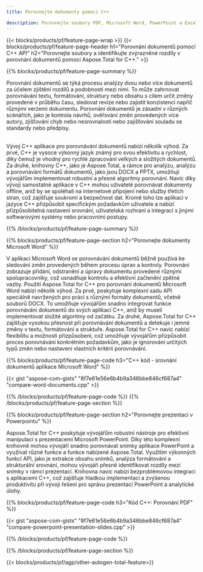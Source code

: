 ```yaml
---
title: Porovnejte dokumenty pomocí C++ 

description: Porovnejte soubory PDF, Microsoft Word, PowerPoint a Excel prostřednictvím aplikace C++. Získejte zvýrazněné výsledky srovnání.
---
```


{{< blocks/products/pf/feature-page-wrap >}}
{{< blocks/products/pf/feature-page-header h1="Porovnání dokumentů pomocí C++ API" h2="Porovnejte soubory a identifikujte zvýrazněné rozdíly v porovnání dokumentů pomocí Aspose.Total for C++." >}}

{{% blocks/products/pf/feature-page-summary %}}

Porovnání dokumentů se týká procesu analýzy dvou nebo více dokumentů za účelem zjištění rozdílů a podobností mezi nimi. To může zahrnovat porovnávání textu, formátování, struktury nebo obsahu s cílem určit změny provedené v průběhu času, sledovat revize nebo zajistit konzistenci napříč různými verzemi dokumentu. Porovnání dokumentů je zásadní v různých scénářích, jako je kontrola návrhů, ověřování změn provedených více autory, zjišťování chyb nebo nesrovnalostí nebo zajišťování souladu se standardy nebo předpisy.<br /><br />

Vývoj C++ aplikace pro porovnávání dokumentů nabízí několik výhod. Za prvé, C++ je vysoce výkonný jazyk známý pro svou efektivitu a rychlost, díky čemuž je vhodný pro rychlé zpracování velkých a složitých dokumentů. Za druhé, knihovny C++, jako je Aspose.Total, a rámce pro analýzu, analýzu a porovnávání formátů dokumentů, jako jsou DOCX a PPTX, umožňují vývojářům implementovat robustní a přesné algoritmy porovnání. Navíc díky vývoji samostatné aplikace v C++ mohou uživatelé porovnávat dokumenty offline, aniž by se spoléhali na internetové připojení nebo služby třetích stran, což zajišťuje soukromí a bezpečnost dat. Kromě toho lze aplikaci v jazyce C++ přizpůsobit specifickým požadavkům uživatele a nabízí přizpůsobitelná nastavení srovnání, uživatelská rozhraní a integraci s jinými softwarovými systémy nebo pracovními postupy.

{{% /blocks/products/pf/feature-page-summary  %}}

{{% blocks/products/pf/feature-page-section  h2="Porovnejte dokumenty Microsoft Word" %}}

V aplikaci Microsoft Word se porovnávání dokumentů běžně používá ke sledování změn provedených během procesu úprav a kontroly. Porovnání zobrazuje přidání, odstranění a úpravy dokumentu provedené různými spolupracovníky, což usnadňuje kontrolu a efektivní začlenění zpětné vazby. Použití Aspose.Total for C++ pro porovnání dokumentů Microsoft Word nabízí několik výhod. Za prvé, poskytuje komplexní sadu API speciálně navržených pro práci s různými formáty dokumentů, včetně souborů DOCX. To umožňuje vývojářům snadno integrovat funkce porovnávání dokumentů do svých aplikací C++, aniž by museli implementovat složité algoritmy od začátku. Za druhé, Aspose.Total for C++ zajišťuje vysokou přesnost při porovnávání dokumentů a detekuje i jemné změny v textu, formátování a struktuře. Aspose.Total for C++ navíc nabízí flexibilitu a možnosti přizpůsobení, což umožňuje vývojářům přizpůsobit proces porovnávání konkrétním požadavkům, jako je ignorování určitých typů změn nebo nastavení vlastních kritérií porovnávání. 

{{% blocks/products/pf/feature-page-code h3="C++ kód - srovnání dokumentů aplikace Microsoft Word" %}}

{{< gist "aspose-com-gists" "8f7e61e56e6b4b9a346bbe846cf687a4" "compare-word-documents.cpp" >}}

{{% /blocks/products/pf/feature-page-code  %}}
{{% /blocks/products/pf/feature-page-section %}}

{{% blocks/products/pf/feature-page-section  h2="Porovnejte prezentaci v Powerpointu" %}}

Aspose.Total for C++ poskytuje vývojářům robustní nástroje pro efektivní manipulaci s prezentacemi Microsoft PowerPoint. Díky této komplexní knihovně mohou vývojáři snadno porovnávat snímky aplikace PowerPoint a využívat různé funkce a funkce nabízené Aspose.Total. Využitím výkonných funkcí API, jako je extrakce obsahu snímků, analýza formátování a strukturální srovnání, mohou vývojáři přesně identifikovat rozdíly mezi snímky v rámci prezentací. Knihovna navíc nabízí bezproblémovou integraci s aplikacemi C++, což zajišťuje hladkou implementaci a zvýšenou produktivitu při vývoji řešení pro správu prezentací PowerPoint a analytické úlohy.

{{% blocks/products/pf/feature-page-code h3="Kód C++: Porovnání PDF" %}}

{{< gist "aspose-com-gists" "8f7e61e56e6b4b9a346bbe846cf687a4" "compare-powerpoint-presentation-slides.cpp" >}}

{{% /blocks/products/pf/feature-page-code  %}}

{{% /blocks/products/pf/feature-page-section %}}

{{< blocks/products/pf/agp/other-autogen-total-feature>}}